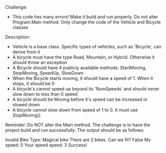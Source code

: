 Challenge: 
- This code has many errors! Make it build and run properly. Do not alter Program.Main method. Only change the code of the Vehicle and Bicycle classes

Description:
- Vehicle is a base class. Specific types of vehicles, such as 'Bicycle', can derive from it
- A bicycle must have the type Road, Mountain, or Hybrid. Otherwise it should throw an exception
- A Bicycle should have 4 publicly available methods: StartMoving, StopMoving, SpeedUp, SlowDown
- When the Bicycle starts moving, it should have a speed of 1. When it stops, it should be 0
- A bicycle's cannot speed up beyond its 'NumSpeeds' and should never slow down to less than 0 speed
- A bicycle should be Moving before it's speed can be increased or slowed down
- A bicycle cannot slow down from speed of 1 to 0. It must use StopMoving()

Reminder: Do NOT alter the Main method. The challenge is to have the project build and run successfully. The output should be as follows:

Invalid Bike Type: Magical bike
There are 2 bikes.
Can we fit? False
My speed: 0
Your speed speed: 3
Success!
